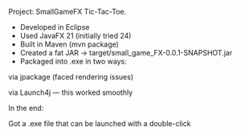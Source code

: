 Project: SmallGameFX
Tic-Tac-Toe.

- Developed in Eclipse
- Used JavaFX 21 (initially tried 24)
- Built in Maven (mvn package)
- Created a fat JAR → target/small_game_FX-0.0.1-SNAPSHOT.jar
- Packaged into .exe in two ways:

via jpackage (faced rendering issues)

via Launch4j — this worked smoothly

In the end:

Got a .exe file that can be launched with a double-click

